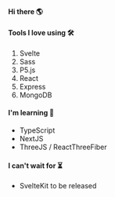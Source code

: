 #### Hi there 🌎

#### Tools I love using 🛠
1. Svelte
2. Sass
3. P5.js
4. React
6. Express
7. MongoDB

#### I'm learning 🌱
- TypeScript
- NextJS
- ThreeJS / ReactThreeFiber

#### I can't wait for ⏳
- SvelteKit to be released
